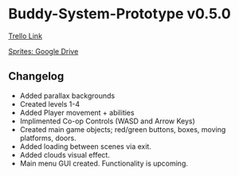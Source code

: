 # Buddy-System-Prototype v0.5.0

[Trello Link](https://trello.com/b/uMhBe6WG/test-client) 

[Sprites: Google Drive](https://drive.google.com/drive/folders/1dFVxvpVcE2ASSKxN3ZY_Zmdh2MrkL-_U)


<h2>Changelog</h2>

- Added parallax backgrounds
- Created levels 1-4
- Added Player movement + abilities
- Implimented Co-op Controls (WASD and Arrow Keys)
- Created main game objects; red/green buttons, boxes, moving platforms, doors.
- Added loading between scenes via exit.
- Added clouds visual effect.
- Main menu GUI created. Functionality is upcoming.

